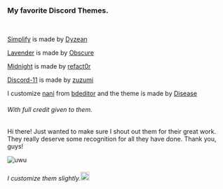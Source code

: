 ### My favorite Discord Themes.
<br>



[Simplify](https://github.com/Dyzean/Simplify/blob/main/simplify.theme.css) is made by [Dyzean ](https://github.com/Dyzean)

[Lavender](https://github.com/Lavender-Discord/Lavender/blob/main/dev.css) is made by [Obscure](https://github.com/Obscure-Git)

[Midnight](https://github.com/refact0r/midnight-discord/blob/master/midnight.theme.css) is made by [refact0r](https://github.com/refact0r)

[Discord-11](https://github.com/zuzumi-f/Discord-11/blob/main/Discord11.theme.css) is made by [zuzumi](https://github.com/zuzumi-f)

I customize [nani](https://github.com/Ruhannn/discord-theme/blob/main/nani.theme.css) from [bdeditor](https://bdeditor.dev/theme/solana)
and the theme is made by [Disease](https://github.com/maenDisease)












###### With full credit given to them.
Hi there! Just wanted to make sure I shout out them for their great work. They really deserve some recognition for all they have done. Thank you, guys!

![uwu](https://media.tenor.com/p04QAjpOxOUAAAAC/in-love-anime.gif "uwu")

<h6>
I customize them slightly.<img src="https://media.tenor.com/PsqSjsWBQgkAAAAj/yaay-anime.gif" width="20"height="20">
</h6>

